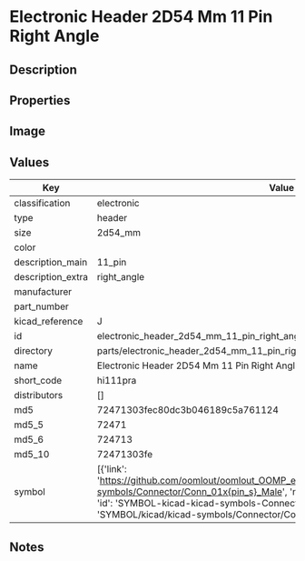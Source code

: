 # Electronic Header 2D54 Mm 11 Pin Right Angle

## Description

## Properties


## Image


## Values

| Key | Value |
| --- | --- |
| classification | electronic |
| type | header |
| size | 2d54_mm |
| color |  |
| description_main | 11_pin |
| description_extra | right_angle |
| manufacturer |  |
| part_number |  |
| kicad_reference | J |
| id | electronic_header_2d54_mm_11_pin_right_angle |
| directory | parts/electronic_header_2d54_mm_11_pin_right_angle |
| name | Electronic Header 2D54 Mm 11 Pin Right Angle |
| short_code | hi111pra |
| distributors | [] |
| md5 | 72471303fec80dc3b046189c5a761124 |
| md5_5 | 72471 |
| md5_6 | 724713 |
| md5_10 | 72471303fe |
| symbol | [{'link': 'https://github.com/oomlout/oomlout_OOMP_eda_V2/tree/main/SYMBOL/kicad/kicad-symbols/Connector/Conn_01x{pin_s}_Male', 'name': 'Connector : Conn_01x11_Male', 'id': 'SYMBOL-kicad-kicad-symbols-Connector-Conn_01x11_Male', 'directory': 'SYMBOL/kicad/kicad-symbols/Connector/Conn_01x11_Male/'}] |

## Notes

